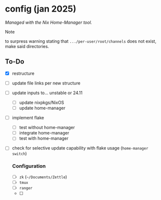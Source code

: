 # config (jan 2025)

_Managed with the Nix Home-Manager tool._

> [!NOTE]
> to surpress warning stating that `.../per-user/root/channels` does not exist,
> make said directories.

## To-Do

- [x] restructure
- [ ] update file links per new structure
- [ ] update inputs to... unstable or 24.11
  - [ ] update nixpkgs/NixOS
  - [ ] update home-manager
- [ ] implement flake
  - [ ] test without home-manager
  - [ ] integrate home-manager
  - [ ] test with home-manager
- [ ] check for selective update capability with flake usage
      (`home-manager switch`)

  ### Configuration

  - [ ] `zk` (`~/Documents/Zettle`)
  - [ ] `tmux`
  - [ ] `ranger`
  - [ ]
